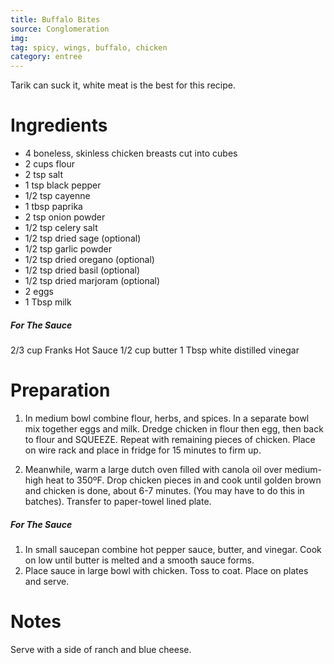 ```yaml
---
title: Buffalo Bites
source: Conglomeration
img:
tag: spicy, wings, buffalo, chicken
category: entree
---
```


Tarik can suck it, white meat is the best for this recipe.

Ingredients
===========

* 4 boneless, skinless chicken breasts cut into cubes
* 2 cups flour
* 2 tsp salt
* 1 tsp black pepper
* 1/2 tsp cayenne
* 1 tbsp paprika
* 2 tsp onion powder
* 1/2 tsp celery salt
* 1/2 tsp dried sage (optional)
* 1/2 tsp garlic powder
* 1/2 tsp dried oregano (optional)
* 1/2 tsp dried basil (optional)
* 1/2 tsp dried marjoram (optional)
* 2 eggs
* 1 Tbsp milk

##### For The Sauce
2/3 cup Franks Hot Sauce
1/2 cup butter
1 Tbsp white distilled vinegar

Preparation
===========
1. In medium bowl combine flour, herbs, and spices. In a separate bowl mix together eggs and milk. Dredge chicken in flour then egg, then back to flour and SQUEEZE. Repeat with remaining pieces of chicken. Place on wire rack and place in fridge for 15 minutes to firm up.

2. Meanwhile, warm a large dutch oven filled with canola oil over medium-high heat to 350ºF. Drop chicken pieces in and cook until golden brown and chicken is done, about 6-7 minutes. (You may have to do this in batches). Transfer to paper-towel lined plate.

##### For The Sauce
1. In small saucepan combine hot pepper sauce, butter, and vinegar. Cook on low until butter is melted and a smooth sauce forms.
2. Place sauce in large bowl with chicken. Toss to coat. Place on plates and serve.

Notes
=====

Serve with a side of ranch and blue cheese.
